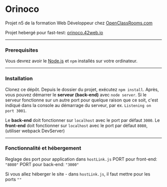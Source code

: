 # Orinoco #

Projet n5 de la formation Web Développeur chez [OpenClassRooms.com](https://openclassrooms.com/ "OpenClassRooms")

Projet hebergé pour fast-test: [orinoco.42web.io](http://orinoco.42web.io/ "Fast-test orinoco.42web.io")

---

### Prerequisites ###

Vous devrez avoir le [Node.js](https://nodejs.org/ "Site officiel Node.js")  et `npm` installés sur votre ordinateur.

---

### Installation ###

Clonez ce dépôt. Depuis le dossier du projet, exécutez `npm install`. Après, vous pouvez démarrer le **serveur (back-end)** avec `node server`.
Si le serveur fonctionne sur un autre port pour quelque raison que ce soit, c'est indiqué dans la console au démarrage du serveur, par ex. `Listening on port 3001`.

Le **back-end** doit fonctionner sur `localhost` avec le port par défaut `3000`. 
Le **front-end** doit fonctionner sur `localhost` avec le port par défaut `8080`, (utiliser webpack DevServer)

---

### Fonctionnalité et hébergement ###

Reglage des port pour application dans `hostLink.js`
PORT pour front-end: `"8080"`
PORT pour back-end: `"3000"`

Si vous allez héberger le site - dans `hostLink.js`, il faut mettre pour les ports `""`

